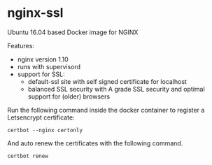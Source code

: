 # nginx-ssl

Ubuntu 16.04 based Docker image for NGINX 

Features: 
- nginx version 1.10
- runs with supervisord
- support for SSL: 
     - default-ssl site with self signed certificate for localhost
     - balanced SSL security with A grade SSL security and optimal support for (older) browsers

Run the following command inside the docker container to register a Letsencrypt certificate:

```
certbot --nginx certonly
```

And auto renew the certificates with the following command.


```
certbot renew
```